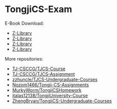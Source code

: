 # TongjiCS-Exam
E-Book Download:

- [Z-Library](https://zh.z-lib.gd/)
- [Z-Library](https://zh.z-library.sk/)
- [Z-Library](https://zh.z-lib.life/)
- [Z-Library](https://z-lib.blog/)

More repositories:
- [TJ-CSCCG/TJCS-Course](https://github.com/TJ-CSCCG/TJCS-Course)
- [TJ-CSCCG/TJCS-Assignment](https://github.com/TJ-CSCCG/TJCS-Assignment)
- [zzhuncle/TJCS-Undergraduate-Courses](https://github.com/zzhuncle/TJCS-Undergraduate-Courses)
- [Nozom1466/Tongji-CS-Assignments](https://github.com/Nozom1466/Tongji-CS-Assignments)
- [MurkyWorm/TongjiCSHomework](https://github.com/MurkyWorm/TongjiCSHomework)
- [italas12138/TongjiUniversity-Course](https://github.com/italas12138/TongjiUniversity-Course)
- [ZhengBryan/TongjiCS-Undergraduate-Courses](https://github.com/ZhengBryan/TongjiCS-Undergraduate-Courses)
